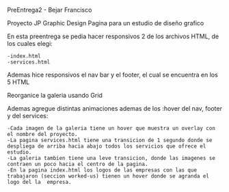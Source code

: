 PreEntrega2 - Bejar Francisco

Proyecto JP Graphic Design
Pagina para un estudio de diseño grafico

En esta preentrega se pedia hacer responsivos 2 de los archivos HTML, de los cuales elegi:

    -index.html
    -services.html

Ademas hice responsivos el nav bar y el footer, el cual se encuentra en los 5 HTML

Reorganice la galeria usando Grid

Ademas agregue distintas animaciones ademas de los :hover del nav, footer y del services:
    
    -Cada imagen de la galeria tiene un hover que muestra un overlay con el nombre del proyecto.
    -La pagina services.html tiene una transicion de 1 segundo donde se despliega de arriba hacia abajo todos los servicios que ofrece el estudio.
    -La galeria tambien tiene una leve transicion, donde las imagenes se contraen un poco hacia el centro de la pagina.
    -En la pagina index.html los logos de las empresas con las que trabajaron (seccion worked-us) tienen un hover donde se agranda el logo del la  empresa.